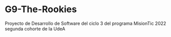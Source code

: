 # G9-The-Rookies
Proyecto de Desarrollo de Software del ciclo 3 del programa MisionTic 2022 segunda cohorte de la UdeA
